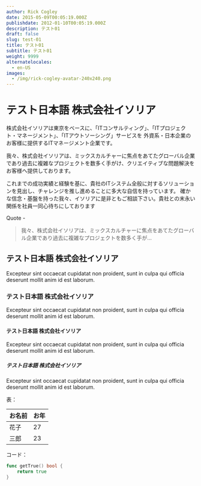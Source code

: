 ```yaml
---
author: Rick Cogley
date: 2015-05-09T00:05:19.000Z
publishdate: 2012-01-10T00:05:19.000Z
description: テスト01
draft: false
slug: test-01
title: テスト01
subtitle: テスト01
weight: 9999
alternatelocales:
  - en-US
images:
  - /img/rick-cogley-avatar-240x240.png
---
```


# テスト日本語 株式会社イソリア
株式会社イソリアは東京をベースに、「ITコンサルティング」、「ITプロジェクト・マネージメント」、「ITアウトソーシング」サービスを 外資系・日本企業のお客様に提供するITマネージメント企業です。

我々、株式会社イソリアは、ミックスカルチャーに焦点をあてたグローバル企業であり過去に複雑なプロジェクトを数多く手がけ、クリエイティブな問題解決をお客様へ提供しております。

これまでの成功実績と経験を基に、貴社のITシステム全般に対するソリューションを見出し、チャレンジを推し進めることに多大な自信を持っています。 確かな信念・基盤を持った我々、イソリアに是非ともご相談下さい。貴社との末永い関係を社員一同心待ちにしております

Quote -

> 我々、株式会社イソリアは、ミックスカルチャーに焦点をあてたグローバル企業であり過去に複雑なプロジェクトを数多く手が...

## テスト日本語 株式会社イソリア
Excepteur sint occaecat cupidatat non proident, sunt in culpa qui officia deserunt mollit anim id est laborum.

### テスト日本語 株式会社イソリア
Excepteur sint occaecat cupidatat non proident, sunt in culpa qui officia deserunt mollit anim id est laborum.

#### テスト日本語 株式会社イソリア
Excepteur sint occaecat cupidatat non proident, sunt in culpa qui officia deserunt mollit anim id est laborum.

##### テスト日本語 株式会社イソリア
Excepteur sint occaecat cupidatat non proident, sunt in culpa qui officia deserunt mollit anim id est laborum.

表：

お名前    | お年
--------|------
花子     | 27
三郎   | 23

コード：

``` go
func getTrue() bool {
    return true
}
```
